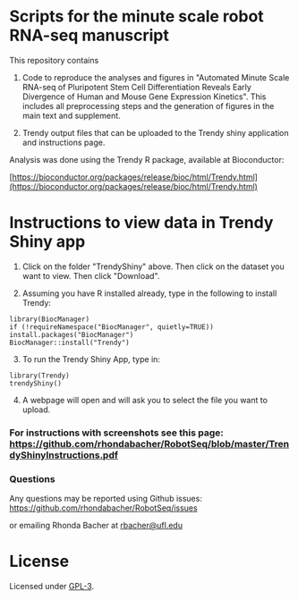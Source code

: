 # Scripts for the minute scale robot RNA-seq manuscript


This repository contains 

1. Code to reproduce the analyses and figures in "Automated Minute Scale RNA-seq of Pluripotent Stem Cell Differentiation Reveals Early Divergence of Human and Mouse Gene Expression Kinetics". This includes all preprocessing steps and the generation of figures in the main text and supplement. 

2. Trendy output files that can be uploaded to the Trendy shiny application and instructions page.

Analysis was done using the Trendy R package, available at Bioconductor:

[https://bioconductor.org/packages/release/bioc/html/Trendy.html](https://bioconductor.org/packages/release/bioc/html/Trendy.html)


# Instructions to view data in Trendy Shiny app


1. Click on the folder "TrendyShiny" above. Then click on the dataset you want to view. Then click "Download".

2. Assuming you have R installed already, type in the following to install Trendy:

```
library(BiocManager)
if (!requireNamespace("BiocManager", quietly=TRUE))
install.packages("BiocManager")
BiocManager::install("Trendy")
```

3. To run the Trendy Shiny App, type in:

```
library(Trendy)
trendyShiny()
```

4. A webpage will open and will ask you to select the file you want to upload. 


### For instructions with screenshots see this page: https://github.com/rhondabacher/RobotSeq/blob/master/TrendyShinyInstructions.pdf



### Questions

Any questions may be reported using Github issues: https://github.com/rhondabacher/RobotSeq/issues

or emailing Rhonda Bacher at rbacher@ufl.edu

# License

Licensed under [GPL-3](https://github.com/rhondabacher/RobotSeq/blob/master/LICENSE.md).
